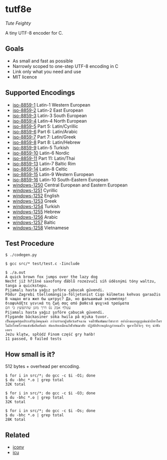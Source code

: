 # tutf8e

  *Tute Feighty*

  A tiny UTF-8 encoder for C.

## Goals

  * As small and fast as possible
  * Narrowly scoped to one-step UTF-8 encoding in C
  * Link only what you need and use
  * MIT licence

## Supported Encodings

  * [iso-8859-1](https://en.wikipedia.org/wiki/ISO/IEC_8859-1) Latin-1 Western European
  * [iso-8859-2](https://en.wikipedia.org/wiki/ISO/IEC_8859-2) Latin-2 East European
  * [iso-8859-3](https://en.wikipedia.org/wiki/ISO/IEC_8859-3) Latin-3 South European
  * [iso-8859-4](https://en.wikipedia.org/wiki/ISO/IEC_8859-4) Latin-4 North European
  * [iso-8859-5](https://en.wikipedia.org/wiki/ISO/IEC_8859-5) Part 5: Latin/Cyrillic
  * [iso-8859-6](https://en.wikipedia.org/wiki/ISO/IEC_8859-6) Part 6: Latin/Arabic
  * [iso-8859-7](https://en.wikipedia.org/wiki/ISO/IEC_8859-7) Part 7: Latin/Greek
  * [iso-8859-8](https://en.wikipedia.org/wiki/ISO/IEC_8859-8) Part 8: Latin/Hebrew
  * [iso-8859-9](https://en.wikipedia.org/wiki/ISO/IEC_8859-9) Latin-5 Turkish
  * [iso-8859-10](https://en.wikipedia.org/wiki/ISO/IEC_8859-10) Latin-6 Nordic
  * [iso-8859-11](https://en.wikipedia.org/wiki/ISO/IEC_8859-11) Part 11: Latin/Thai
  * [iso-8859-13](https://en.wikipedia.org/wiki/ISO/IEC_8859-13) Latin-7 Baltic Rim
  * [iso-8859-14](https://en.wikipedia.org/wiki/ISO/IEC_8859-14) Latin-8 Celtic
  * [iso-8859-15](https://en.wikipedia.org/wiki/ISO/IEC_8859-15) Latin-9 Western European 
  * [iso-8859-16](https://en.wikipedia.org/wiki/ISO/IEC_8859-16) Latin-10 South-Eastern European
  * [windows-1250](https://en.wikipedia.org/wiki/Windows-1250) Central European and Eastern European
  * [windows-1251](https://en.wikipedia.org/wiki/Windows-1251) Cyrillic
  * [windows-1252](https://en.wikipedia.org/wiki/Windows-1252) English
  * [windows-1253](https://en.wikipedia.org/wiki/Windows-1253) Greek
  * [windows-1254](https://en.wikipedia.org/wiki/Windows-1254) Turkish
  * [windows-1255](https://en.wikipedia.org/wiki/Windows-1255) Hebrew
  * [windows-1256](https://en.wikipedia.org/wiki/Windows-1256) Arabic
  * [windows-1257](https://en.wikipedia.org/wiki/Windows-1257) Baltic
  * [windows-1258](https://en.wikipedia.org/wiki/Windows-1258) Vietnamese

## Test Procedure

```
$ ./codegen.py

$ gcc src/* test/test.c -Iinclude

$ ./a.out
A quick brown fox jumps over the lazy dog
Nechť již hříšné saxofony ďáblů rozezvučí síň úděsnými tóny waltzu, tanga a quickstepu.
Pijamalı hasta yağız şoföre çabucak güvendi.
Põdur Zagrebi tšellomängija-följetonist Ciqo külmetas kehvas garaažis
В чащах юга жил бы цитрус? Да, но фальшивый экземпляр!
διαφυλάξτε γενικά τη ζωή σας από βαθειά ψυχικά τραύματα
עטלף אבק נס דרך מזגן שהתפוצץ כי חם
Pijamalı hasta yağız şoföre çabucak güvendi.
Flygande bäckasiner söka hwila på mjuka tuvor.
เป็นมนุษย์สุดประเสริฐเลิศคุณค่า กว่าบรรดาฝูงสัตว์เดรัจฉาน จงฝ่าฟันพัฒนาวิชาการ อย่าล้างผลาญฤๅเข่นฆ่าบีฑาใคร ไม่ถือโทษโกรธแช่งซัดฮึดฮัดด่า หัดอภัยเหมือนกีฬาอัชฌาสัย ปฏิบัติประพฤติกฎกำหนดใจ พูดจาให้จ๊ะๆ จ๋าๆ น่าฟังเอยฯ
Jeżu klątw, spłódź Finom część gry hańb!
11 passed, 0 failed tests
```

## How small is it?

512 bytes + overhead per encoding.

```
$ for i in src/*; do gcc -c $i -O1; done
$ du -bhc *.o | grep total
32K total

$ for i in src/*; do gcc -c $i -O3; done
$ du -bhc *.o | grep total
32K total

$ for i in src/*; do gcc -c $i -Os; done
$ du -bhc *.o | grep total
28K total
```

## Related

  * [iconv](https://www.gnu.org/software/libiconv/)
  * [icu](http://site.icu-project.org/)
